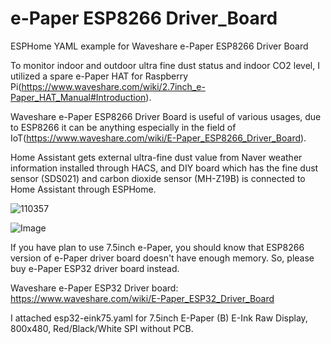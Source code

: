 # e-Paper ESP8266 Driver_Board
ESPHome YAML example for Waveshare e-Paper ESP8266 Driver Board

To monitor indoor and outdoor ultra fine dust status and indoor CO2 level, I utilized a spare e-Paper HAT for Raspberry Pi(https://www.waveshare.com/wiki/2.7inch_e-Paper_HAT_Manual#Introduction).

Waveshare e-Paper ESP8266 Driver Board is useful of various usages, due to ESP8266 it can be anything especially in the field of IoT(https://www.waveshare.com/wiki/E-Paper_ESP8266_Driver_Board).  

Home Assistant gets external ultra-fine dust value from Naver weather information installed through HACS, and DIY board which has the fine dust sensor (SDS021) and carbon dioxide sensor (MH-Z19B) is connected to Home Assistant through ESPHome. 

![110357](https://github.com/sevengivings/e-Paper_ESP8266_Driver_Board/assets/2328500/f76a3f0a-ffae-47dd-8e88-1f7f148db241)

![Image](https://github.com/user-attachments/assets/10ac7d0a-b2b8-4a48-a87b-3f67a2640eb8)

If you have plan to use 7.5inch e-Paper, you should know that ESP8266 version of e-Paper driver board doesn't have enough memory. So, please buy e-Paper ESP32 driver board instead. 

Waveshare e-Paper ESP32 Driver board: https://www.waveshare.com/wiki/E-Paper_ESP32_Driver_Board 

I attached esp32-eink75.yaml for 7.5inch E-Paper (B) E-Ink Raw Display, 800x480, Red/Black/White SPI without PCB. 



